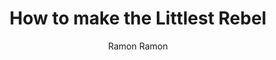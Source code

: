 ---
author: Ramon Ramon
title: How to make the Littlest Rebel
description: Fluffy scotch apple cocktail
publishDate: "2023-10-05"
rawIngredients: Laird's Straight Apple Brandy, Monkey Shoulder Blended Malt Scotch, Lime Juice, Grenadine, Egg White, Lime Oil
recipeName: Littlest Rebel
image: /img/littlest-rebel.jpg
imageAlt: Littlest Rebel picture
prepTime: PT2M
cookTime: PT5M
totalTime: PT7M
keywords: egg white, scotch, apple, fluffy
ratingValue: 4
ratingCount: 1
recipeGlass: Nick and Nora
recipeYield: 1
recipeCategory: Drink
recipeCuisine: American
recipeIngredient:
    - 1oz Laird's Straight Apple Brandy
    - 0.5oz Monkey Shoulder Blended Malt Scotch
    - 0.75oz Lime Juice
    - 0.5oz Grenadine
    - 1 Egg White
    - Lime Peel to Express Oil
recipeInstructions:
    - stepName: Chill glassware
      stepDescription: Place glass into freezer before preparing the cocktail
    - stepName: Add ingredients
      stepDescription: Add all ingredients to large side of the Boston Shaker
    - stepName: Add ice
      stepDescription: Fill small side of Boston Shaker with ice
    - stepName: Wet shake
      stepDescription: Shake for 30 seconds
    - stepName: Strain
      stepDescription: Remove small side of the boston shaker, and strain drink from larger side into the smaller side of the Boston Shaker
    - stepName: Prep for shake
      stepDescription: Dump the ice from the larger side of the Boston shaker, and place the small side onto the larger side
    - stepName: Dry shake
      stepDescription: Shake for 15 seconds
    - stepName: Serve
      stepDescription: Double strain into glass using the Hawthorne strainer and fine mesh strainer
calories: 162.25
videoName: 6 Decadent cocktails to get you through the holidays!
videoDescription: Anders Erickson showing how to make the Littlest Rebel
videoContentUrl: https://youtu.be/s30L-iu171E?si=N6P2teFpDidbBjPs
videoEmbedUrl: https://www.youtube.com/embed/s30L-iu171E
videoUploadDate: "2022-12-02T08:00:00+08:00"
videoThumbnailUrl: https://i.ytimg.com/vi_webp/s30L-iu171E/maxresdefault.webp
videoWidth: 560
videoHeight: 315
---